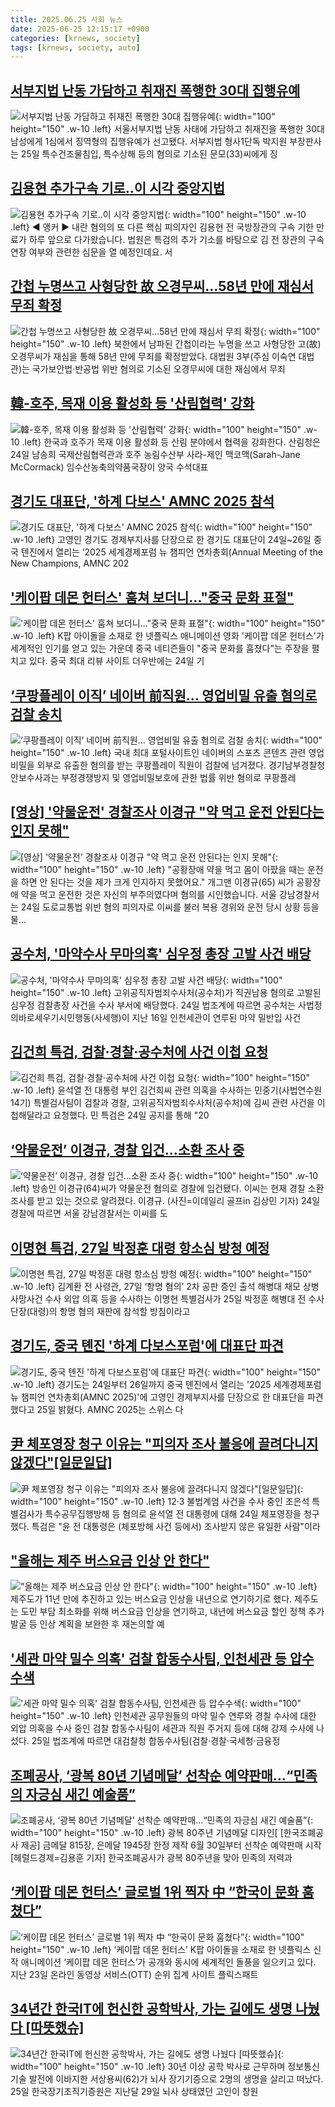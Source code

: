 ```yaml
---
title: 2025.06.25 사회 뉴스
date: 2025-06-25 12:15:17 +0900
categories: [krnews, society]
tags: [krnews, society, auto]
---
```

## [서부지법 난동 가담하고 취재진 폭행한 30대 집행유예](https://n.news.naver.com/mnews/article/001/0015468975)

![서부지법 난동 가담하고 취재진 폭행한 30대 집행유예](https://mimgnews.pstatic.net/image/origin/001/2025/06/25/15468975.jpg?type=nf220_150){: width="100" height="150" .w-10 .left}
서울서부지법 난동 사태에 가담하고 취재진을 폭행한 30대 남성에게 1심에서 징역형의 집행유예가 선고됐다. 서부지법 형사1단독 박지원 부장판사는 25일 특수건조물침입, 특수상해 등의 혐의로 기소된 문모(33)씨에게 징

## [김용현 추가구속 기로‥이 시각 중앙지법](https://n.news.naver.com/mnews/article/214/0001432291)

![김용현 추가구속 기로‥이 시각 중앙지법](https://mimgnews.pstatic.net/image/origin/214/2025/06/25/1432291.jpg?type=nf220_150){: width="100" height="150" .w-10 .left}
◀ 앵커 ▶ 내란 혐의의 또 다른 핵심 피의자인 김용현 전 국방장관의 구속 기한 만료가 하루 앞으로 다가왔습니다. 법원은 특검의 추가 기소를 바탕으로 김 전 장관의 구속 연장 여부와 관련한 심문을 열 예정인데요. 서

## [간첩 누명쓰고 사형당한 故 오경무씨…58년 만에 재심서 무죄 확정](https://n.news.naver.com/mnews/article/023/0003913139)

![간첩 누명쓰고 사형당한 故 오경무씨…58년 만에 재심서 무죄 확정](https://mimgnews.pstatic.net/image/origin/023/2025/06/25/3913139.jpg?type=nf220_150){: width="100" height="150" .w-10 .left}
북한에서 남파된 간첩이라는 누명을 쓰고 사형당한 고(故) 오경무씨가 재심을 통해 58년 만에 무죄를 확정받았다. 대법원 3부(주심 이숙연 대법관)는 국가보안법·반공법 위반 혐의로 기소된 오경무씨에 대한 재심에서 무죄

## [韓-호주, 목재 이용 활성화 등 '산림협력' 강화](https://n.news.naver.com/mnews/article/277/0005612459)

![韓-호주, 목재 이용 활성화 등 '산림협력' 강화](https://mimgnews.pstatic.net/image/origin/277/2025/06/24/5612459.jpg?type=nf220_150){: width="100" height="150" .w-10 .left}
한국과 호주가 목재 이용 활성화 등 산림 분야에서 협력을 강화한다. 산림청은 24일 남송희 국제산림협력관과 호주 농림수산부 사라-제인 맥코맥(Sarah-Jane McCormack) 임수산농축의약품국장이 양국 수석대표

## [경기도 대표단, '하계 다보스' AMNC 2025 참석](https://n.news.naver.com/mnews/article/002/0002394462)

![경기도 대표단, '하계 다보스' AMNC 2025 참석](https://mimgnews.pstatic.net/image/origin/002/2025/06/25/2394462.jpg?type=nf220_150){: width="100" height="150" .w-10 .left}
고영인 경기도 경제부지사를 단장으로 한 경기도 대표단이 24일~26일 중국 텐진에서 열리는 ‘2025 세계경제포럼 뉴 챔피언 연차총회(Annual Meeting of the New Champions, AMNC 202

## ['케이팝 데몬 헌터스' 훔쳐 보더니…"중국 문화 표절"](https://n.news.naver.com/mnews/article/015/0005149221)

!['케이팝 데몬 헌터스' 훔쳐 보더니…"중국 문화 표절"](https://mimgnews.pstatic.net/image/origin/015/2025/06/25/5149221.jpg?type=nf220_150){: width="100" height="150" .w-10 .left}
K팝 아이돌을 소재로 한 넷플릭스 애니메이션 영화 '케이팝 데몬 헌터스'가 세계적인 인기를 얻고 있는 가운데 중국 네티즌들이 "중국 문화를 훔쳤다"는 주장을 펼치고 있다. 중국 최대 리뷰 사이트 더우반에는 24일 기

## [‘쿠팡플레이 이직’ 네이버 前직원… 영업비밀 유출 혐의로 검찰 송치](https://n.news.naver.com/mnews/article/366/0001087674)

![‘쿠팡플레이 이직’ 네이버 前직원… 영업비밀 유출 혐의로 검찰 송치](https://mimgnews.pstatic.net/image/origin/366/2025/06/25/1087674.jpg?type=nf220_150){: width="100" height="150" .w-10 .left}
국내 최대 포털사이트인 네이버의 스포츠 콘텐츠 관련 영업 비밀을 외부로 유출한 혐의를 받는 쿠팡플레이 직원이 검찰에 넘겨졌다. 경기남부경찰청 안보수사과는 부정경쟁방지 및 영업비밀보호에 관한 법률 위반 혐의로 쿠팡플레

## [[영상] '약물운전' 경찰조사 이경규 "약 먹고 운전 안된다는 인지 못해"](https://n.news.naver.com/mnews/article/001/0015469153)

![[영상] '약물운전' 경찰조사 이경규 "약 먹고 운전 안된다는 인지 못해"](https://mimgnews.pstatic.net/image/origin/001/2025/06/25/15469153.jpg?type=nf220_150){: width="100" height="150" .w-10 .left}
"공황장애 약을 먹고 몸이 아팠을 때는 운전을 하면 안 된다는 것을 제가 크게 인지하지 못했어요." 개그맨 이경규(65) 씨가 공황장애 약을 먹고 운전한 것은 자신의 부주의였다며 혐의를 시인했습니다. 서울 강남경찰서는 24일 도로교통법 위반 혐의 피의자로 이씨를 불러 복용 경위와 운전 당시 상황 등을 물...

## [공수처, '마약수사 무마의혹' 심우정 총장 고발 사건 배당](https://n.news.naver.com/mnews/article/421/0008329862)

![공수처, '마약수사 무마의혹' 심우정 총장 고발 사건 배당](https://mimgnews.pstatic.net/image/origin/421/2025/06/24/8329862.jpg?type=nf220_150){: width="100" height="150" .w-10 .left}
고위공직자범죄수사처(공수처)가 직권남용 혐의로 고발된 심우정 검찰총장 사건을 수사 부서에 배당했다. 24일 법조계에 따르면 공수처는 사법정의바로세우기시민행동(사세행)이 지난 16일 인천세관이 연루된 마약 밀반입 사건

## [김건희 특검, 검찰·경찰·공수처에 사건 이첩 요청](https://n.news.naver.com/mnews/article/079/0004037827)

![김건희 특검, 검찰·경찰·공수처에 사건 이첩 요청](https://mimgnews.pstatic.net/image/origin/079/2025/06/24/4037827.jpg?type=nf220_150){: width="100" height="150" .w-10 .left}
윤석열 전 대통령 부인 김건희씨 관련 의혹을 수사하는 민중기(사법연수원 14기) 특별검사팀이 검찰과 경찰, 고위공직자범죄수사처(공수처)에 김씨 관련 사건을 이첩해달라고 요청했다. 민 특검은 24일 공지를 통해 "20

## [‘약물운전’ 이경규, 경찰 입건…소환 조사 중](https://n.news.naver.com/mnews/article/018/0006047975)

![‘약물운전’ 이경규, 경찰 입건…소환 조사 중](https://mimgnews.pstatic.net/image/origin/018/2025/06/24/6047975.jpg?type=nf220_150){: width="100" height="150" .w-10 .left}
방송인 이경규(64)씨가 약물운전 혐의로 경찰에 입건됐다. 이씨는 현재 경찰 소환 조사를 받고 있는 것으로 알려졌다. 이경규. (사진=이데일리 골프in 김상민 기자) 24일 경찰에 따르면 서울 강남경찰서는 이씨를 도

## [이명현 특검, 27일 박정훈 대령 항소심 방청 예정](https://n.news.naver.com/mnews/article/022/0004046347)

![이명현 특검, 27일 박정훈 대령 항소심 방청 예정](https://mimgnews.pstatic.net/image/origin/022/2025/06/25/4046347.jpg?type=nf220_150){: width="100" height="150" .w-10 .left}
김계환 전 사령관, 27일 ‘항명 혐의’ 2차 공판 증인 출석 해병대 채모 상병 사망사건 수사 외압 의혹 등을 수사하는 이명현 특별검사가 25일 박정훈 해병대 전 수사단장(대령)의 항명 혐의 재판에 참석할 방침이라고

## [경기도, 중국 톈진 '하계 다보스포럼'에 대표단 파견](https://n.news.naver.com/mnews/article/001/0015468492)

![경기도, 중국 톈진 '하계 다보스포럼'에 대표단 파견](https://mimgnews.pstatic.net/image/origin/001/2025/06/25/15468492.jpg?type=nf220_150){: width="100" height="150" .w-10 .left}
경기도는 24일부터 26일까지 중국 톈진에서 열리는 '2025 세계경제포럼 뉴 챔피언 연차총회(AMNC 2025)'에 고영인 경제부지사를 단장으로 한 대표단을 파견했다고 25일 밝혔다. AMNC 2025는 스위스 다

## [尹 체포영장 청구 이유는 "피의자 조사 불응에 끌려다니지 않겠다"[일문일답]](https://n.news.naver.com/mnews/article/469/0000872243)

![尹 체포영장 청구 이유는 "피의자 조사 불응에 끌려다니지 않겠다"[일문일답]](https://mimgnews.pstatic.net/image/origin/469/2025/06/24/872243.jpg?type=nf220_150){: width="100" height="150" .w-10 .left}
12·3 불법계엄 사건을 수사 중인 조은석 특별검사가 특수공무집행방해 등 혐의로 윤석열 전 대통령에 대해 24일 체포영장을 청구했다. 특검은 "윤 전 대통령은 (체포방해 사건 등에서) 조사받지 않은 유일한 사람"이라

## ["올해는 제주 버스요금 인상 안 한다"](https://n.news.naver.com/mnews/article/469/0000872332)

!["올해는 제주 버스요금 인상 안 한다"](https://mimgnews.pstatic.net/image/origin/469/2025/06/25/872332.jpg?type=nf220_150){: width="100" height="150" .w-10 .left}
제주도가 11년 만에 추진하고 있는 버스요금 인상을 내년으로 연기하기로 했다. 제주도는 도민 부담 최소화를 위해 버스요금 인상을 연기하고, 내년에 버스요금 할인 정책 추가 발굴 등 인상 계획을 보완한 후 재논의할 예

## ['세관 마약 밀수 의혹' 검찰 합동수사팀, 인천세관 등 압수수색](https://n.news.naver.com/mnews/article/011/0004501087)

!['세관 마약 밀수 의혹' 검찰 합동수사팀, 인천세관 등 압수수색](https://mimgnews.pstatic.net/image/origin/011/2025/06/25/4501087.jpg?type=nf220_150){: width="100" height="150" .w-10 .left}
인천세관 공무원들의 마약 밀수 연루와 경찰 수사에 대한 외압 의혹을 수사 중인 검찰 합동수사팀이 세관과 직원 주거지 등에 대해 강제 수사에 나섰다. 25일 법조계에 따르면 대검찰청 합동수사팀(검찰·경찰·국세청·금융정

## [조폐공사, ‘광복 80년 기념메달’ 선착순 예약판매…“민족의 자긍심 새긴 예술품”](https://n.news.naver.com/mnews/article/016/0002489997)

![조폐공사, ‘광복 80년 기념메달’ 선착순 예약판매…“민족의 자긍심 새긴 예술품”](https://mimgnews.pstatic.net/image/origin/016/2025/06/25/2489997.jpg?type=nf220_150){: width="100" height="150" .w-10 .left}
광복 80주년 기념메달 디자인[ [한국조폐공사 제공] 금메달 815장, 은메달 1945장 한정 제작 6월 30일부터 선착순 예약판매 시작 [헤럴드경제=김용훈 기자] 한국조폐공사가 광복 80주년을 맞아 민족의 저력과

## [‘케이팝 데몬 헌터스’ 글로벌 1위 찍자 中 “한국이 문화 훔쳤다”](https://n.news.naver.com/mnews/article/016/0002490055)

![‘케이팝 데몬 헌터스’ 글로벌 1위 찍자 中 “한국이 문화 훔쳤다”](https://mimgnews.pstatic.net/image/origin/016/2025/06/25/2490055.jpg?type=nf220_150){: width="100" height="150" .w-10 .left}
‘케이팝 데몬 헌터스’ K팝 아이돌을 소재로 한 넷플릭스 신작 애니메이션 ‘케이팝 데몬 헌터스’가 공개와 동시에 세계적인 돌풍을 일으키고 있다. 지난 23일 온라인 동영상 서비스(OTT) 순위 집계 사이트 플릭스패트

## [34년간 한국IT에 헌신한 공학박사, 가는 길에도 생명 나눴다 [따뜻했슈]](https://n.news.naver.com/mnews/article/014/0005367948)

![34년간 한국IT에 헌신한 공학박사, 가는 길에도 생명 나눴다 [따뜻했슈]](https://mimgnews.pstatic.net/image/origin/014/2025/06/25/5367948.jpg?type=nf220_150){: width="100" height="150" .w-10 .left}
30년 이상 공학 박사로 근무하며 정보통신 기술 발전에 이바지한 서상용씨(62)가 뇌사 장기기증으로 2명의 생명을 살리고 떠났다. 25일 한국장기조직기증원은 지난달 29일 뇌사 상태였던 고인이 창원

